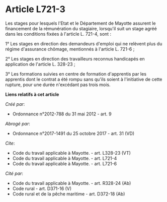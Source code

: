 # Article L721-3

Les stages pour lesquels l'Etat et le Département de Mayotte assurent le financement de la rémunération du stagiaire,
lorsqu'il suit un stage agréé dans les conditions fixées à l'article L. 721-4, sont : 

1° Les stages en direction des demandeurs d'emploi qui ne relèvent plus du régime d'assurance chômage, mentionnés à l'article
L. 721-6 ; 

2° Les stages en direction des travailleurs reconnus handicapés en application de l'article L. 328-23 ; 

3° Les formations suivies en centre de formation d'apprentis par les apprentis dont le contrat a été rompu sans qu'ils soient
à l'initiative de cette rupture, pour une durée n'excédant pas trois mois.

**Liens relatifs à cet article**

_Créé par_:

  - Ordonnance n°2012-788 du 31 mai 2012 - art. 9

_Abrogé par_:

  - Ordonnance n°2017-1491 du 25 octobre 2017 - art. 31 (VD)

_Cite_:

  - Code du travail applicable à Mayotte. - art. L328-23 (VT)
  - Code du travail applicable à Mayotte. - art. L721-4
  - Code du travail applicable à Mayotte. - art. L721-6

_Cité par_:

  - Code du travail applicable à Mayotte. - art. R328-24 (Ab)
  - Code rural - art. D371-16 (V)
  - Code rural et de la pêche maritime - art. D372-18 (Ab)

